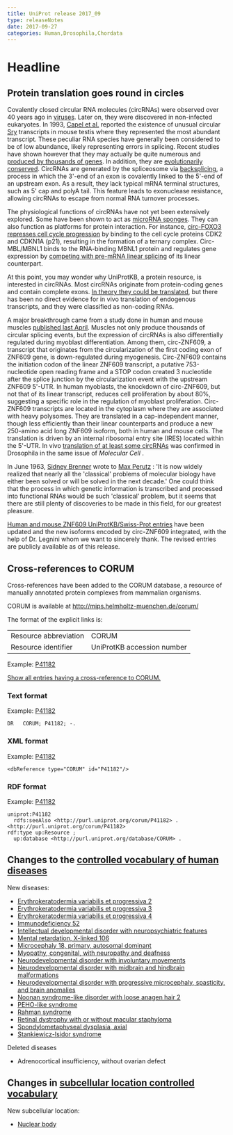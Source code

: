 ```yaml
---
title: UniProt release 2017_09
type: releaseNotes
date: 2017-09-27
categories: Human,Drosophila,Chordata
---
```


# Headline

## Protein translation goes round in circles

Covalently closed circular RNA molecules (circRNAs) were observed over 40 years ago in [viruses](https://www.ncbi.nlm.nih.gov/pubmed/1069269,2429192). Later on, they were discovered in non-infected eukaryotes. In 1993, [Capel et al.](https://www.ncbi.nlm.nih.gov/pubmed/7684656) reported the existence of unusual circular [Sry](https://www.uniprot.org/uniprotkb/Q05738) transcripts in mouse testis where they represented the most abundant transcript. These peculiar RNA species have generally been considered to be of low abundance, likely representing errors in splicing. Recent studies have shown however that they may actually be quite numerous and [produced by thousands of genes](https://www.ncbi.nlm.nih.gov/pubmed/22319583,23249747,23446348). In addition, they are [evolutionarily conserved](https://www.ncbi.nlm.nih.gov/pubmed/25921068,28344082). CircRNAs are generated by the spliceosome via [backsplicing](https://www.ncbi.nlm.nih.gov/pubmed/25242144,25543144), a process in which the 3'-end of an exon is covalently linked to the 5'-end of an upstream exon. As a result, they lack typical mRNA terminal structures, such as 5' cap and polyA tail. This feature leads to exonuclease resistance, allowing circRNAs to escape from normal RNA turnover processes.

The physiological functions of circRNAs have not yet been extensively explored. Some have been shown to act as [microRNA sponges](https://www.ncbi.nlm.nih.gov/pubmed/23446346,23446348). They can also function as platforms for protein interaction. For instance, [circ-FOXO3 represses cell cycle progression](https://www.ncbi.nlm.nih.gov/pubmed/26861625) by binding to the cell cycle proteins CDK2 and CDKN1A (p21), resulting in the formation of a ternary complex. Circ-MBL/MBNL1 binds to the RNA-binding MBNL1 protein and regulates gene expression by [competing with pre-mRNA linear splicing](https://www.ncbi.nlm.nih.gov/pubmed/25242144) of its linear counterpart.

At this point, you may wonder why UniProtKB, a protein resource, is interested in circRNAs. Most circRNAs originate from protein-coding genes and contain complete exons. [In theory they could be translated](https://www.ncbi.nlm.nih.gov/pubmed/26553571), but there has been no direct evidence for in vivo translation of endogenous transcripts, and they were classified as non-coding RNAs.

A major breakthrough came from a study done in human and mouse muscles [published last April](https://www.ncbi.nlm.nih.gov/pubmed/28344082). Muscles not only produce thousands of circular splicing events, but the expression of circRNAs is also differentially regulated during myoblast differentiation. Among them, circ-ZNF609, a transcript that originates from the circularization of the first coding exon of ZNF609 gene, is down-regulated during myogenesis. Circ-ZNF609 contains the initiation codon of the linear ZNF609 transcript, a putative 753-nucleotide open reading frame and a STOP codon created 3 nucleotide after the splice junction by the circularization event with the upstream ZNF609 5'-UTR. In human myoblasts, the knockdown of circ-ZNF609, but not that of its linear transcript, reduces cell proliferation by about 80%, suggesting a specific role in the regulation of myoblast proliferation. Circ-ZNF609 transcripts are located in the cytoplasm where they are associated with heavy polysomes. They are translated in a cap-independent manner, though less efficiently than their linear counterparts and produce a new 250-amino acid long ZNF609 isoform, both in human and mouse cells. The translation is driven by an internal ribosomal entry site (IRES) located within the 5'-UTR. In vivo [translation of at least some circRNAs](https://www.ncbi.nlm.nih.gov/pubmed/28344080) was confirmed in Drosophila in the same issue of _Molecular Cell_ .

In June 1963, [Sidney Brenner](https://en.wikipedia.org/wiki/Sydney_Brenner) wrote to [Max Perutz](https://en.wikipedia.org/wiki/Max_Perutz) : 'It is now widely realized that nearly all the 'classical' problems of molecular biology have either been solved or will be solved in the next decade.' One could think that the process in which genetic information is transcribed and processed into functional RNAs would be such 'classical' problem, but it seems that there are still plenty of discoveries to be made in this field, for our greatest pleasure.

[Human and mouse ZNF609 UniProtKB/Swiss-Prot entries](https://www.uniprot.org/uniprotkb?query=accession:O15014+OR+accession:Q8BZ47) have been updated and the new isoforms encoded by circ-ZNF609 integrated, with the help of Dr. Legnini whom we want to sincerely thank. The revised entries are publicly available as of this release.

## Cross-references to CORUM

Cross-references have been added to the CORUM database, a resource of manually annotated protein complexes from mammalian organisms.

CORUM is available at <http://mips.helmholtz-muenchen.de/corum/>

The format of the explicit links is:

|                       |                            |
| :-------------------- | :------------------------- |
| Resource abbreviation | CORUM                      |
| Resource identifier   | UniProtKB accession number |

Example: [P41182](https://www.uniprot.org/uniprotkb/P41182#interaction)

[Show all entries having a cross-reference to CORUM.](https://www.uniprot.org/uniprotkb?query=database:corum)

### Text format

Example: [P41182](https://rest.uniprot.org/uniprotkb/P41182.txt)

    DR   CORUM; P41182; -.

### XML format

Example: [P41182](https://rest.uniprot.org/uniprotkb/P41182.xml)

    <dbReference type="CORUM" id="P41182"/>

### RDF format

Example: [P41182](https://rest.uniprot.org/uniprotkb/P41182.ttl)

    uniprot:P41182
      rdfs:seeAlso <http://purl.uniprot.org/corum/P41182> .
    <http://purl.uniprot.org/corum/P41182>
    rdf:type up:Resource ;
      up:database <http://purl.uniprot.org/database/CORUM> .

## Changes to the [controlled vocabulary of human diseases](https://ftp.uniprot.org/pub/databases/uniprot/current_release/knowledgebase/complete/docs/humdisease)

New diseases:

- [Erythrokeratodermia variabilis et progressiva 2](https://www.uniprot.org/diseases/DI-05018)
- [Erythrokeratodermia variabilis et progressiva 3](https://www.uniprot.org/diseases/DI-05019)
- [Erythrokeratodermia variabilis et progressiva 4](https://www.uniprot.org/diseases/DI-05020)
- [Immunodeficiency 52](https://www.uniprot.org/diseases/DI-05013)
- [Intellectual developmental disorder with neuropsychiatric features](https://www.uniprot.org/diseases/DI-05022)
- [Mental retardation, X-linked 106](https://www.uniprot.org/diseases/DI-05009)
- [Microcephaly 18, primary, autosomal dominant](https://www.uniprot.org/diseases/DI-05016)
- [Myopathy, congenital, with neuropathy and deafness](https://www.uniprot.org/diseases/DI-05015)
- [Neurodevelopmental disorder with involuntary movements](https://www.uniprot.org/diseases/DI-05010)
- [Neurodevelopmental disorder with midbrain and hindbrain malformations](https://www.uniprot.org/diseases/DI-05017)
- [Neurodevelopmental disorder with progressive microcephaly, spasticity, and brain anomalies](https://www.uniprot.org/diseases/DI-05021)
- [Noonan syndrome-like disorder with loose anagen hair 2](https://www.uniprot.org/diseases/DI-05011)
- [PEHO-like syndrome](https://www.uniprot.org/diseases/DI-05012)
- [Rahman syndrome](https://www.uniprot.org/diseases/DI-05023)
- [Retinal dystrophy with or without macular staphyloma](https://www.uniprot.org/diseases/DI-05024)
- [Spondylometaphyseal dysplasia, axial](https://www.uniprot.org/diseases/DI-05025)
- [Stankiewicz-Isidor syndrome](https://www.uniprot.org/diseases/DI-05014)

Deleted diseases

- Adrenocortical insufficiency, without ovarian defect

## Changes in [subcellular location controlled vocabulary](https://ftp.uniprot.org/pub/databases/uniprot/current_release/knowledgebase/complete/docs/subcell)

New subcellular location:

- [Nuclear body](https://www.uniprot.org/locations/SL-0494)

